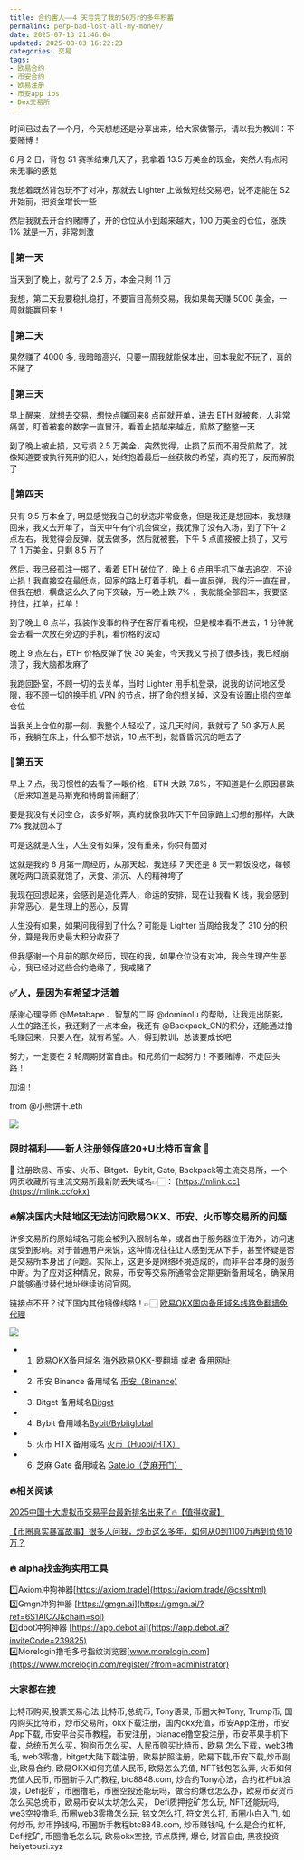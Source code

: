 ```yaml
---
title: 合约害人——4 天亏完了我的50万r的多年积蓄
permalink: perp-bad-lost-all-my-money/
date: 2025-07-13 21:46:04
updated: 2025-08-03 16:22:23
categories: 交易
tags: 
- 欧易合约
- 币安合约
- 欧易注册
- 币安app ios
- Dex交易所
---
```


时间已过去了一个月，今天想想还是分享出来，给大家做警示，请以我为教训：不要赌博！

6 月 2 日，背包 S1 赛季结束几天了，我拿着 13.5 万美金的现金，突然人有点闲来无事的感觉

我想着既然背包玩不了对冲，那就去 Lighter 上做做短线交易吧，说不定能在 S2 开始前，把资金增长一些

然后我就去开合约赌博了，开的仓位从小到越来越大，100 万美金的仓位，涨跌 1% 就是一万，非常刺激

### 🔸第一天
当天到了晚上，就亏了 2.5 万，本金只剩 11 万

我想，第二天我要稳扎稳打，不要盲目高频交易，我如果每天赚 5000 美金，一周就能赢回来！

###  🔹第二天
果然赚了 4000 多, 我暗暗高兴，只要一周我就能保本出，回本我就不玩了，真的不赌了

###  🔸第三天
早上醒来，就想去交易，想快点赚回来8 点前就开单，进去 ETH 就被套，人非常痛苦，盯着被套的数字一直冒汗，看着止损越来越近，煎熬了整整一天

到了晚上被止损，又亏损 2.5 万美金，突然觉得，止损了反而不用受煎熬了，就像知道要被执行死刑的犯人，始终抱着最后一丝获救的希望，真的死了，反而解脱了

###  🔹第四天
只有 9.5 万本金了, 明显感觉我自己的状态非常疲惫，但是我还是想回本，我想赚回来，我又去开单了，当天中午有个机会做空，我犹豫了没有入场，到了下午 2 点左右，我觉得会反弹，就去做多，然后就被套，下午 5 点直接被止损了，又亏了 1 万美金，只剩 8.5 万了

然后，我已经孤注一掷了，看着 ETH 破位了，晚上 6 点用手机下单去追空，不设止损！我直接空在最低点，回家的路上盯着手机，看一直反弹，我的汗一直在冒，但我在想，横盘这么久了向下突破，万一晚上跌 7% ，我就能全部回本，我要坚持住，扛单，扛单！

到了晚上 8 点半，我装作没事的样子在客厅看电视，但是根本看不进去，1 分钟就会去看一次放在旁边的手机，看价格的波动

晚上 9 点左右，ETH 价格反弹了快 30 美金，今天我又亏损了很多钱，我已经崩溃了，我大脑都发麻了

我跑回卧室，不顾一切的去关单，当时 Lighter 用手机登录，说我的访问地区受限，我不顾一切的换手机 VPN 的节点，拼了命的想关掉，这没有设置止损的空单仓位

当我关上仓位的那一刻，我整个人轻松了，这几天时间，我就亏了 50 多万人民币，我躺在床上，什么都不想说，10 点不到，就昏昏沉沉的睡去了

### 🔸第五天
早上 7 点，我习惯性的去看了一眼价格，ETH 大跌 7.6%，不知道是什么原因暴跌（后来知道是马斯克和特朗普闹翻了）

要是我没有关闭空仓，该多好啊，真的就像我昨天下午回家路上幻想的那样，大跌 7% 我就回本了

可是这就是人生，人生没有如果，没有重来，你只有面对

这就是我的 6 月第一周经历，从那天起，我连续 7 天还是 8 天一颗饭没吃，每顿就吃两口蔬菜就饱了，厌食、消沉、人的精神垮了

我现在回想起来，会感到是造化弄人，命运的安排，现在让我看 K 线，我会感到非常恶心，是生理上的恶心，反胃

人生没有如果，如果问我得到了什么？可能是 Lighter 当周给我发了 310 分的积分，算是我历史最大积分收获了

但我感谢一个月前的那次经历，现在的我，如果仓位没有对冲，我会生理产生恶心，我已经对这些合约绝缘了，我戒赌了

###  ✅人，是因为有希望才活着

感谢心理导师 @Metabape 、智慧的二哥 @dominolu 的帮助，让我走出阴影，人生的路还长，我还剩了一点本金，我还有 
@Backpack_CN的积分，还能通过撸毛赚回来，只要人在，就有希望。人，得到教训，总该要成长吧

努力，一定要在 2 轮周期财富自由。和兄弟们一起努力！不要赌博，不走回头路！

加油！

from @小熊饼干.eth

[![](https://307e939.webp.li/20250707123931852.png)](https://btc8848.com/top-10-exchanges)

### 限时福利——新人注册领保底20+U比特币盲盒 🎁
🎁 注册欧易、币安、火币、Bitget、Bybit, Gate, Backpack等主流交易所，一个网页收藏所有主流交易所最新防丢失域名👉🏻： [https://mlink.cc](https://mlink.cc/okx)


### 🔥解决国内大陆地区无法访问欧易OKX、币安、火币等交易所的问题
许多交易所的原始域名可能会被列入限制名单，或者由于服务器位于海外，访问速度受到影响。对于普通用户来说，这种情况往往让人感到无从下手，甚至怀疑是否是交易所本身出了问题。实际上，这更多是网络环境造成的，而非平台本身的服务中断。为了应对这种情况，欧易，币安等交易所通常会定期更新备用域名，确保用户能够通过替代地址继续访问官网。

链接点不开？试下国内其他镜像线路！👉🏻 [欧易OKX国内备用域名线路免翻墙免代理](https://vlink.cc/okxcn)

[![](https://307e939.webp.li/20250812124552161.png)](https://vlink.cc/okxcn)


- 1. 欧易OKX备用域名 [海外欧易OKX-要翻墙](https://www.okx.com/join/74873351) 或者 [备用网址](https://www.chouyi.kim/zh-hans/join/76527935) 
- 2. 币安 Binance 备用域名 [币安（Binance)](https://accounts.binance.com/zh-CN/register?ref=36457687)
- 3. Bitget 备用域名[Bitget](https://www.bitget.com/zh-CN/referral/register?from=referral&clacCode=VRNEYUTR)
- 4. Bybit 备用域名[Bybit/Bybitglobal](https://www.bybitglobal.com/zh-MY/invite/?ref=VMKORMM)
- 5. 火币 HTX 备用域名 [火币（Huobi/HTX）](https://www.htx.com/invite/zh-cn/1f?invite_code=whf45223)
- 6. 芝麻 Gate 备用域名 [Gate.io（芝麻开门）](https://www.gate.io/zh/signup?ref_type=103&ref=A1ERAQ)

### 🔥相关阅读
[2025中国十大虚拟币交易平台最新排名出来了🔥【值得收藏】](https://btc8848.com/top-10-exchanges/)

[【币圈真实暴富故事】很多人问我，炒币这么多年，如何从0到1100万再到负债10万？](https://heiyetouzi.xyz/biquanstory001/)


### 🔥 alpha找金狗实用工具
1️⃣Axiom冲狗神器[https://axiom.trade](https://axiom.trade/@csshtml)  
2️⃣Gmgn冲狗神器 [https://gmgn.ai](https://gmgn.ai/?ref=6S1AIC7J&chain=sol)  
3️⃣dbot冲狗神器 [https://app.debot.ai](https://app.debot.ai?inviteCode=239825)  
4️⃣Morelogin撸毛多号指纹浏览器[www.morelogin.com](https://www.morelogin.com/register/?from=administrator)  

### 大家都在搜
比特币购买,股票交易心法,比特币,总统币, Tony语录, 币圈大神Tony, Trump币, 国内购买比特币，炒币交易所，okx下载注册，国内okx充值，币安App注册，币安App下载, 币安平台买币教程，币安注册，bianace撸空投注册，币安苹果手机下载，总统币怎么买，狗狗币怎么买，人民币购买比特币，欧易 怎么下载，web3撸毛, web3零撸，bitget大陆下载注册，欧易护照注册，欧易下载,币安下载,炒币副业,欧易合约, 欧易OKX如何充值人民币, 欧易怎么充值, NFT钱包怎么弄, 火币如何充值人民币, 币圈新手入门教程, btc8848.com, 炒合约Tony心法，合约杠杆bit浪浪，Defi挖矿，币圈撸毛，币圈空投还能玩吗，做合约爆仓怎么办，欧易币安货币怎么买总统币，欧易币安以太坊怎么买， Defi质押挖矿怎么玩, NFT还能玩吗, we3空投撸毛, 币圈web3零撸怎么玩, 铭文怎么打, 符文怎么打, 币圈小白入门, 如何炒币, 炒币挣钱吗, 币圈新手教程btc8848.com, 炒币赚钱吗, 什么是合约杠杆, Defi挖矿, 币圈撸毛怎么玩, 欧易okx空投, 节点质押, 爆仓, 财富自由, 黑夜投资heiyetouzi.xyz